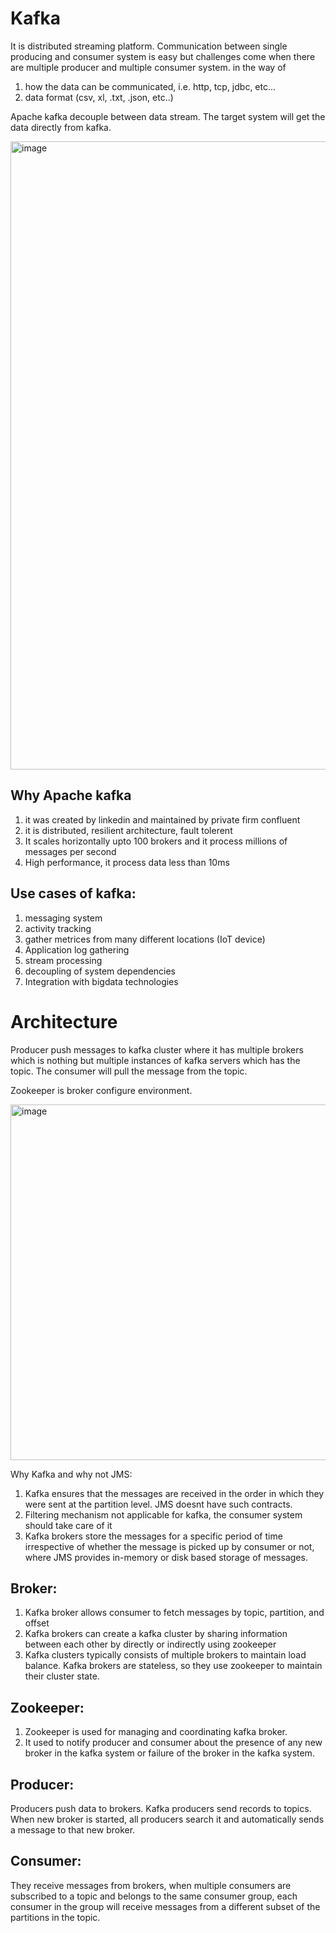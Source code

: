 # Kafka


It is distributed streaming platform. Communication between single producing and consumer system is easy but challenges come when there are multiple producer and multiple consumer system. in the way of
1. how the data can be communicated, i.e. http, tcp, jdbc, etc...
2. data format (csv, xl, .txt, .json, etc..)


Apache kafka decouple between data stream. The target system will get the data directly from kafka.


<img width="1005" alt="image" src="https://user-images.githubusercontent.com/5616261/114283774-1394ae80-9a7e-11eb-8761-b6ba52b16171.png">


## Why Apache kafka

1. it was created by linkedin and maintained by private firm confluent
2. it is distributed, resilient architecture, fault tolerent
3. It scales horizontally upto 100 brokers and it process millions of messages per second
4. High performance, it process data less than 10ms


## Use cases of kafka:

1. messaging system
2. activity tracking
3. gather metrices from many different locations (IoT device)
4. Application log gathering
5. stream processing
6. decoupling of system dependencies
7. Integration with bigdata technologies


# Architecture

Producer push messages to kafka cluster where it has multiple brokers which is nothing but multiple instances of kafka servers which has the topic. The consumer will pull the message from the topic.

Zookeeper is broker configure environment.


<img width="569" alt="image" src="https://user-images.githubusercontent.com/5616261/114291858-44480880-9abd-11eb-9fc5-0bf18530ae62.png">


Why Kafka and why not JMS:

1. Kafka ensures that the messages are received in the order in which they were sent at the partition level. JMS doesnt have such contracts.
2. Filtering mechanism not applicable for kafka, the consumer system should take care of it
3. Kafka brokers store the messages for a specific period of time irrespective of whether the message is picked up by consumer or not, where JMS provides in-memory or disk based storage of messages.


## Broker:

1. Kafka broker allows consumer to fetch messages by topic, partition, and offset
2. Kafka brokers can create a kafka cluster by sharing information between each other by directly or indirectly using zookeeper
3. Kafka clusters typically consists of multiple brokers to maintain load balance. Kafka brokers are stateless, so they use zookeeper to maintain their cluster state.

## Zookeeper:

1. Zookeeper is used for managing and coordinating kafka broker.
2. It used to notify producer and consumer about the presence of any new broker in the kafka system or failure of the broker in the kafka system.


## Producer:

Producers push data to brokers. Kafka producers send records to topics. When new broker is started, all producers search it and automatically sends a message to that new broker.

## Consumer:

They receive messages from brokers, when multiple consumers are subscribed to a topic and belongs to the same consumer group, each consumer in the group will receive messages from a different subset of the partitions in the topic.
